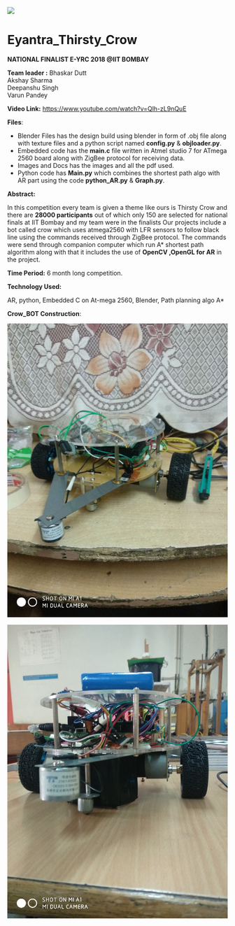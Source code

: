 ![](https://github.com/bhaskarsdose/E-yrc-2019-crow-bot/blob/master/Images%20and%20Docs/eYantra_logo.svg)

# Eyantra_Thirsty_Crow

**NATIONAL FINALIST  E-YRC 2018 @IIT BOMBAY**                      		                                                                                                                         

**Team leader :** Bhaskar Dutt                              
Akshay Sharma  
Deepanshu Singh  
Varun Pandey  

**Video Link:**  https://www.youtube.com/watch?v=Qlh-zL9nQuE 

**Files**:

* Blender Files has the design build using blender in form of .obj file along with texture files and a python script named **config.py** & **objloader.py**.
* Embedded code has the **main.c** file written in Atmel studio 7 for ATmega 2560 board along with ZigBee protocol for receiving data.
* Images and Docs has the images and all the pdf used.
* Python code has **Main.py** which combines the shortest path algo with AR part using the code **python_AR.py** & **Graph.py**.

**Abstract:**

In this competition every team is given a theme like ours is Thirsty Crow and there are **28000 participants** out of which only 150 are selected for national finals at IIT Bombay and my team were in the finalists Our projects include a bot called crow which uses atmega2560 with LFR sensors to follow black line using the commands received through ZigBee protocol. The commands were send through companion computer which run A* shortest path algorithm along with that it includes the use of **OpenCV ,OpenGL for AR** in the project.

**Time Period:** 6 month long competition.

**Technology Used:**

AR, python, Embedded C on At-mega 2560, Blender, Path planning algo A*

**Crow_BOT Construction**:

![](https://github.com/bhaskarsdose/E-yrc-2019-crow-bot/blob/master/Images%20and%20Docs/1.jpeg)

![](https://github.com/bhaskarsdose/E-yrc-2019-crow-bot/blob/master/Images%20and%20Docs/2.jpeg)